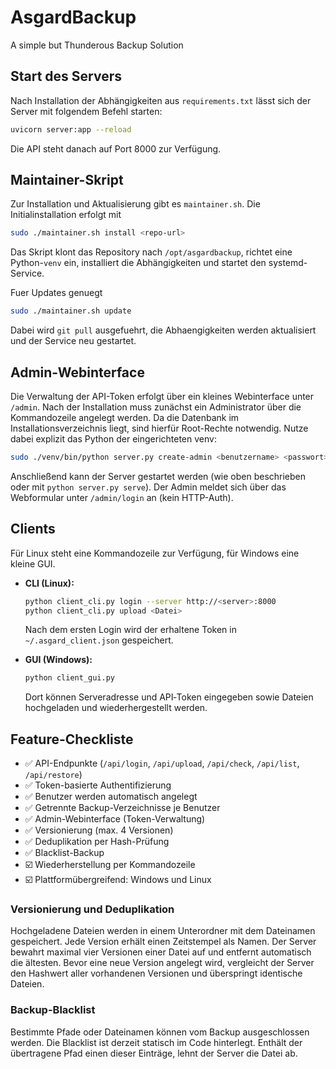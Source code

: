 # AsgardBackup
A simple but Thunderous Backup Solution

## Start des Servers

Nach Installation der Abhängigkeiten aus `requirements.txt` lässt sich der Server mit folgendem Befehl starten:

```bash
uvicorn server:app --reload
```

Die API steht danach auf Port 8000 zur Verfügung.
## Maintainer-Skript

Zur Installation und Aktualisierung gibt es `maintainer.sh`.
Die Initialinstallation erfolgt mit

```bash
sudo ./maintainer.sh install <repo-url>
```

Das Skript klont das Repository nach `/opt/asgardbackup`, richtet eine Python-`venv` ein,
installiert die Abhängigkeiten und startet den systemd-Service.

Fuer Updates genuegt

```bash
sudo ./maintainer.sh update
```

Dabei wird `git pull` ausgefuehrt, die Abhaengigkeiten werden aktualisiert und der Service neu gestartet.


## Admin-Webinterface

Die Verwaltung der API-Token erfolgt über ein kleines Webinterface unter `/admin`.
Nach der Installation muss zunächst ein Administrator über die Kommandozeile angelegt werden.
Da die Datenbank im Installationsverzeichnis liegt, sind hierfür Root-Rechte notwendig.
Nutze dabei explizit das Python der eingerichteten venv:

```bash
sudo ./venv/bin/python server.py create-admin <benutzername> <passwort>
```

Anschließend kann der Server gestartet werden (wie oben beschrieben oder mit `python server.py serve`).
Der Admin meldet sich über das Webformular unter `/admin/login` an (kein HTTP-Auth).

## Clients

Für Linux steht eine Kommandozeile zur Verfügung, für Windows eine kleine GUI.

- **CLI (Linux):**
  ```bash
  python client_cli.py login --server http://<server>:8000
  python client_cli.py upload <Datei>
  ```
  Nach dem ersten Login wird der erhaltene Token in `~/.asgard_client.json` gespeichert.

- **GUI (Windows):**
  ```bash
  python client_gui.py
  ```
  Dort können Serveradresse und API‑Token eingegeben sowie Dateien hochgeladen und wiederhergestellt werden.


## Feature-Checkliste

- ✅ API-Endpunkte (`/api/login`, `/api/upload`, `/api/check`, `/api/list`, `/api/restore`)
- ✅ Token-basierte Authentifizierung
- ✅ Benutzer werden automatisch angelegt
- ✅ Getrennte Backup-Verzeichnisse je Benutzer
- ✅ Admin-Webinterface (Token-Verwaltung)
- ✅ Versionierung (max. 4 Versionen)
- ✅ Deduplikation per Hash-Prüfung
- ✅ Blacklist-Backup
- ☑️ Wiederherstellung per Kommandozeile
- ☑️ Plattformübergreifend: Windows und Linux

### Versionierung und Deduplikation

Hochgeladene Dateien werden in einem Unterordner mit dem Dateinamen
gespeichert. Jede Version erhält einen Zeitstempel als Namen. Der Server
bewahrt maximal vier Versionen einer Datei auf und entfernt automatisch die
ältesten. Bevor eine neue Version angelegt wird, vergleicht der Server den
Hashwert aller vorhandenen Versionen und überspringt identische Dateien.

### Backup-Blacklist

Bestimmte Pfade oder Dateinamen können vom Backup ausgeschlossen werden. Die
Blacklist ist derzeit statisch im Code hinterlegt. Enthält der übertragene
Pfad einen dieser Einträge, lehnt der Server die Datei ab.

